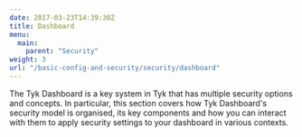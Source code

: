 ```yaml
---
date: 2017-03-23T14:39:30Z
title: Dashboard
menu:
  main:
    parent: "Security"
weight: 3
url: "/basic-config-and-security/security/dashboard"
---
```


The Tyk Dashboard is a key system in Tyk that has multiple security options and concepts. In particular, this section covers how Tyk Dashboard's security model is organised, its key components and how you can interact with them to apply security settings to your dashboard in various contexts.